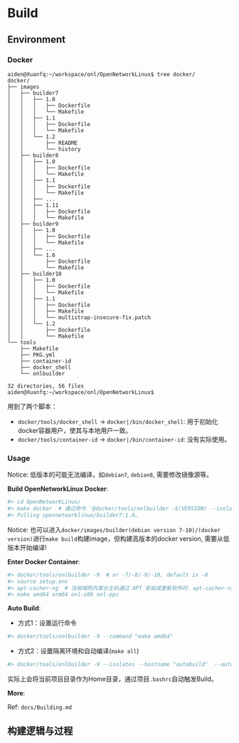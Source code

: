 # Build

## Environment

### Docker

```shell
aiden@Xuanfq:~/workspace/onl/OpenNetworkLinux$ tree docker/
docker/
├── images
│   ├── builder7
│   │   ├── 1.0
│   │   │   ├── Dockerfile
│   │   │   └── Makefile
│   │   ├── 1.1
│   │   │   ├── Dockerfile
│   │   │   └── Makefile
│   │   └── 1.2
│   │       ├── README
│   │       └── history
│   ├── builder8
│   │   ├── 1.0
│   │   │   ├── Dockerfile
│   │   │   └── Makefile
│   │   ├── 1.1
│   │   │   ├── Dockerfile
│   │   │   └── Makefile
│   │   ├── ...
│   │   ├── 1.11
│   │   │   ├── Dockerfile
│   │   │   └── Makefile
│   ├── builder9
│   │   ├── 1.0
│   │   │   ├── Dockerfile
│   │   │   └── Makefile
│   │   ├── ...
│   │   └── 1.6
│   │       ├── Dockerfile
│   │       └── Makefile
│   ├── builder10
│   │   ├── 1.0
│   │   │   ├── Dockerfile
│   │   │   └── Makefile
│   │   ├── 1.1
│   │   │   ├── Dockerfile
│   │   │   ├── Makefile
│   │   │   └── multistrap-insecure-fix.patch
│   │   └── 1.2
│   │       ├── Dockerfile
│   │       └── Makefile
└── tools
    ├── Makefile
    ├── PKG.yml
    ├── container-id
    ├── docker_shell
    └── onlbuilder

32 directories, 56 files
aiden@Xuanfq:~/workspace/onl/OpenNetworkLinux$ 
```

用到了两个脚本：
- `docker/tools/docker_shell` -> `docker|/bin/docker_shell`: 用于初始化docker容器用户，使其与本地用户一致。
- `docker/tools/container-id` -> `docker|/bin/container-id`: 没有实际使用。


### Usage

Notice: 低版本的可能无法编译，如`debian7`, `debian8`, 需要修改镜像源等。


**Build OpenNetworkLinux Docker**:

```bash
#> cd OpenNetworkLinux/
#> make docker  # 通过命令 `@docker/tools/onlbuilder -$(VERSION) --isolate --hostname onlbuilder$(VERSION) --pull --autobuild --non-interactive` 拉取docker
#> Pulling opennetworklinux/builder7:1.0…
```

Notice: 也可以进入`docker/images/builder(debian version 7-10)/(docker version)`进行`make build`构建image，但构建高版本的docker version, 需要从低版本开始编译!


**Enter Docker Container**:

```bash
#> docker/tools/onlbuilder -9  # or -7/-8/-9/-10, default is -8
#> source setup.env
#> apt-cacher-ng  # 当局域网内某台主机通过 APT 安装或更新软件时，apt-cacher-ng 会将下载的软件包、索引文件（如 .deb 文件、Packages.gz 等）缓存到本地。
#> make amd64 arm64 onl-x86 onl-ppc
```


**Auto Build**:

- 方式1：设置运行命令
```bash
#> docker/tools/onlbuilder -9 --command "make amd64"
```

- 方式2：设置隔离环境和自动编译(`make all`)
```bash
#> docker/tools/onlbuilder -9 --isolates --hostname "autobuild"  --autobuild (--non-interactive)
```
实际上会将当前项目目录作为Home目录，通过项目`.bashrc`自动触发Build。



**More**:

Ref: `docs/Building.md`



## 构建逻辑与过程






